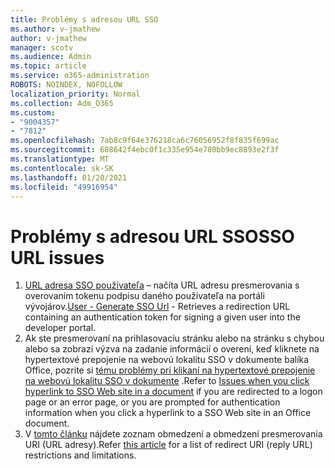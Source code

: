 ```yaml
---
title: Problémy s adresou URL SSO
ms.author: v-jmathew
author: v-jmathew
manager: scotv
ms.audience: Admin
ms.topic: article
ms.service: o365-administration
ROBOTS: NOINDEX, NOFOLLOW
localization_priority: Normal
ms.collection: Adm_O365
ms.custom:
- "9004357"
- "7812"
ms.openlocfilehash: 7ab8c9f64e376218ca6c76056952f8f835f699ac
ms.sourcegitcommit: 688642f4ebc0f1c335e954e780bb9ec8893e2f3f
ms.translationtype: MT
ms.contentlocale: sk-SK
ms.lasthandoff: 01/20/2021
ms.locfileid: "49916954"
---
```

# <a name="sso-url-issues"></a><span data-ttu-id="22205-102">Problémy s adresou URL SSO</span><span class="sxs-lookup"><span data-stu-id="22205-102">SSO URL issues</span></span>

1. <span data-ttu-id="22205-103">[URL adresa SSO používateľa](https://docs.microsoft.com/rest/api/apimanagement/2019-12-01/User/GenerateSsoUrl) – načíta URL adresu presmerovania s overovaním tokenu podpisu daného používateľa na portáli vývojárov.</span><span class="sxs-lookup"><span data-stu-id="22205-103">[User - Generate SSO Url](https://docs.microsoft.com/rest/api/apimanagement/2019-12-01/User/GenerateSsoUrl) - Retrieves a redirection URL containing an authentication token for signing a given user into the developer portal.</span></span>
2. <span data-ttu-id="22205-104">Ak ste presmerovaní na prihlasovaciu stránku alebo na stránku s chybou alebo sa zobrazí výzva na zadanie informácií o overení, keď kliknete na hypertextové prepojenie na webovú lokalitu SSO v dokumente balíka Office, pozrite si [tému problémy pri klikaní na hypertextové prepojenie na webovú lokalitu SSO v dokumente](https://docs.microsoft.com/office/troubleshoot/office-suite-issues/click-hyperlink-to-sso-website) .</span><span class="sxs-lookup"><span data-stu-id="22205-104">Refer to [Issues when you click hyperlink to SSO Web site in a document](https://docs.microsoft.com/office/troubleshoot/office-suite-issues/click-hyperlink-to-sso-website) if you are redirected to a logon page or an error page, or you are prompted for authentication information when you click a hyperlink to a SSO Web site in an Office document.</span></span>
3. <span data-ttu-id="22205-105">V [tomto článku](https://docs.microsoft.com/azure/active-directory/develop/reply-url) nájdete zoznam obmedzení a obmedzení presmerovania URI (URL adresy).</span><span class="sxs-lookup"><span data-stu-id="22205-105">Refer [this article](https://docs.microsoft.com/azure/active-directory/develop/reply-url) for a list of redirect URI (reply URL) restrictions and limitations.</span></span>

